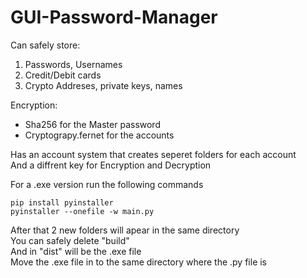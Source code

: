 # GUI-Password-Manager

Can safely store:
  1. Passwords, Usernames
  2. Credit/Debit cards
  3. Crypto Addreses, private keys, names

Encryption:
  * Sha256 for the Master password
  * Cryptograpy.fernet for the accounts

Has an account system that creates seperet folders for each account  
And a diffrent key for Encryption and Decryption


For a .exe version run the following commands  
```
pip install pyinstaller
pyinstaller --onefile -w main.py
```
After that 2 new folders will apear in the same directory  
You can safely delete "build"   
And in "dist" will be the .exe file  
Move the .exe file in to the same directory where the .py file is
